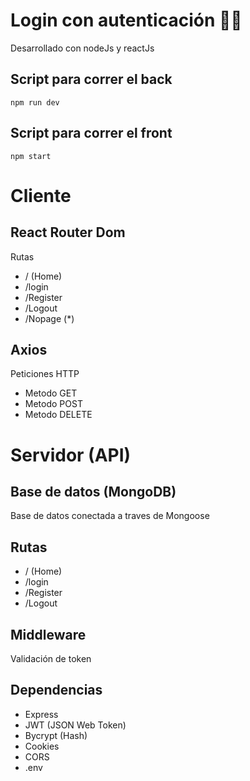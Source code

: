# Login con autenticación 🚧🚦

Desarrollado con nodeJs y reactJs

## Script para correr el back

`npm run dev`

## Script para correr el front

`npm start`

# Cliente

## React Router Dom

Rutas

* / (Home)
* /login
* /Register
* /Logout
* /Nopage (*)

## Axios

Peticiones HTTP

* Metodo GET
* Metodo POST
* Metodo DELETE

# Servidor (API)

## Base de datos (MongoDB)

Base de datos conectada a traves de Mongoose

## Rutas

* / (Home)
* /login
* /Register
* /Logout

## Middleware

Validación de token

## Dependencias

* Express
* JWT (JSON Web Token)
* Bycrypt (Hash)
* Cookies
* CORS
* .env
